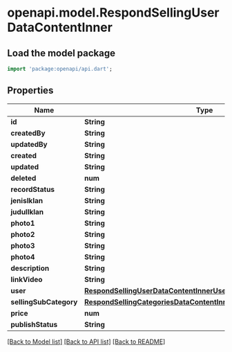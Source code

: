 # openapi.model.RespondSellingUserDataContentInner

## Load the model package
```dart
import 'package:openapi/api.dart';
```

## Properties
Name | Type | Description | Notes
------------ | ------------- | ------------- | -------------
**id** | **String** |  | [optional] 
**createdBy** | **String** |  | [optional] 
**updatedBy** | **String** |  | [optional] 
**created** | **String** |  | [optional] 
**updated** | **String** |  | [optional] 
**deleted** | **num** |  | [optional] 
**recordStatus** | **String** |  | [optional] 
**jenisIklan** | **String** |  | [optional] 
**judulIklan** | **String** |  | [optional] 
**photo1** | **String** |  | [optional] 
**photo2** | **String** |  | [optional] 
**photo3** | **String** |  | [optional] 
**photo4** | **String** |  | [optional] 
**description** | **String** |  | [optional] 
**linkVideo** | **String** |  | [optional] 
**user** | [**RespondSellingUserDataContentInnerUser**](RespondSellingUserDataContentInnerUser.md) |  | [optional] 
**sellingSubCategory** | [**RespondSellingCategoriesDataContentInnerSellingSubCategoriesInner**](RespondSellingCategoriesDataContentInnerSellingSubCategoriesInner.md) |  | [optional] 
**price** | **num** |  | [optional] 
**publishStatus** | **String** |  | [optional] 

[[Back to Model list]](../README.md#documentation-for-models) [[Back to API list]](../README.md#documentation-for-api-endpoints) [[Back to README]](../README.md)


